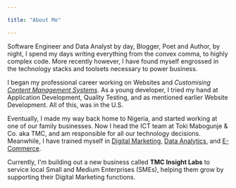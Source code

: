 ```yaml
---

title: "About Me"

---
```


Software Engineer and Data Analyst by day, Blogger, Poet and Author, by night,
I spend my days writing everything from the convex comma, to highly complex
code. More recently however, I have found myself engrossed in the technology
stacks and toolsets necessary to power business.

I began my professional career working on Websites and *Customising [Content Management Systems](https://en.wikipedia.org/wiki/Content_management_system)*.
As a young developer, I tried my hand at Application Development, Quality Testing,
and as mentioned earlier Website Development. All of this, was in the U.S.

Eventually, I made my way back home to Nigeria, and started working at one of our
family businesses. Now I head the ICT team at Toki Mabogunje & Co. aka TMC, and am
responsible for all our technology decisions. Meanwhile, I have trained myself in
[Digital Marketing](https://www.investopedia.com/terms/d/digital-marketing.asp), [Data Analytics](https://en.wikipedia.org/wiki/Analytics), and [E-Commerce](https://sell.amazon.com/learn/what-is-ecommerce#:~:text=questions%20about%20ecommerce-,What%20is%20ecommerce%3F,media%20to%20drive%20online%20sales).

Currently, I'm building out a new business called **TMC Insight Labs** to service local
Small and Medium Enterprises (SMEs), helping them grow by supporting their Digital Marketing
functions.
